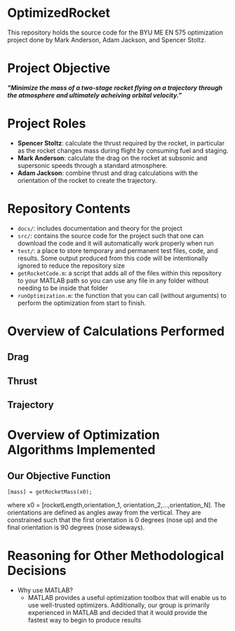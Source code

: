 # OptimizedRocket
This repository holds the source code for the BYU ME EN 575 optimization project done by Mark Anderson, Adam Jackson, and Spencer Stoltz.

# Project Objective
***"Minimize the mass of a two-stage rocket flying on a trajectory through the atmosphere and ultimately acheiving orbital velocity."***

# Project Roles
- **Spencer Stoltz**: calculate the thrust required by the rocket, in particular as the rocket changes mass during flight by consuming fuel and staging.
- **Mark Anderson**: calculate the drag on the rocket at subsonic and supersonic speeds through a standard atmosphere.
- **Adam Jackson**: combine thrust and drag calculations with the orientation of the rocket to create the trajectory.

# Repository Contents
- `docs/`: includes documentation and theory for the project
- `src/`: contains the source code for the project such that one can download the code and it will automatically work properly when run
- `test/`: a place to store temporary and permanent test files, code, and results. Some output produced from this code will be intentionally ignored to reduce the repository size
- `getRocketCode.m`: a script that adds all of the files within this repository to your MATLAB path so you can use any file in any folder without needing to be inside that folder
- `runOptimization.m`: the function that you can call (without arguments) to perform the optimization from start to finish.

# Overview of Calculations Performed

## Drag


## Thrust


## Trajectory


# Overview of Optimization Algorithms Implemented
## Our Objective Function
```
[mass] = getRocketMass(x0);
```
where x0 = [rocketLength,orientation_1, orientation_2,...,orientation_N]. The orientations are defined as angles away from the vertical. They are constrained such that the first orientation is 0 degrees (nose up) and the final orientation is 90 degrees (nose sideways).

# Reasoning for Other Methodological Decisions
- Why use MATLAB?
  - MATLAB provides a useful optimization toolbox that will enable us to use well-trusted optimizers. Additionally, our group is primarily experienced in MATLAB and decided that it would provide the fastest way to begin to produce results
